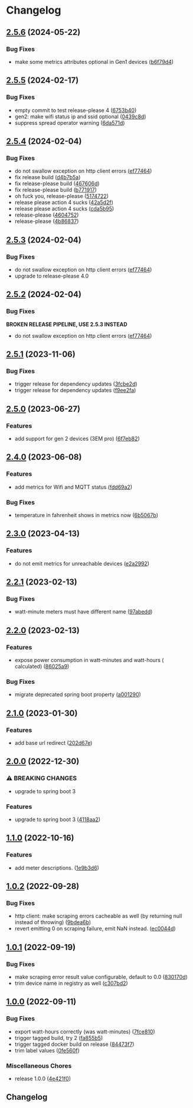 # Changelog

## [2.5.6](https://github.com/easimon/shelly-exporter/compare/2.5.5...2.5.6) (2024-05-22)


### Bug Fixes

* make some metrics attributes optional in Gen1 devices ([b6f79d4](https://github.com/easimon/shelly-exporter/commit/b6f79d47133b073b138c9c90634cda635e81f6e0))

## [2.5.5](https://github.com/easimon/shelly-exporter/compare/2.5.4...2.5.5) (2024-02-17)


### Bug Fixes

* empty commit to test release-please 4 ([6753b40](https://github.com/easimon/shelly-exporter/commit/6753b40e2cb6bee2727ce1dd38b65b879d61ee1c))
* gen2: make wifi status ip and ssid optional ([0439c8d](https://github.com/easimon/shelly-exporter/commit/0439c8db720fe784a23294da333ceb88e973b55b))
* suppress spread operator warning ([6da571d](https://github.com/easimon/shelly-exporter/commit/6da571d610c6168588579e0f485ed540a72a7705))

## [2.5.4](https://github.com/easimon/shelly-exporter/compare/v2.5.3...2.5.4) (2024-02-04)


### Bug Fixes

* do not swallow exception on http client errors ([ef77464](https://github.com/easimon/shelly-exporter/commit/ef77464ef544b6a4d188287e80f04c45d9fd5ad0))
* fix release build ([d4b7b5a](https://github.com/easimon/shelly-exporter/commit/d4b7b5abcc3b921b2035ddbe985a8bfa379521ee))
* fix release-please build ([467606d](https://github.com/easimon/shelly-exporter/commit/467606d622fc5fd166eb83697e33492262d67df6))
* fix release-please build ([b771917](https://github.com/easimon/shelly-exporter/commit/b7719174509ebf3d23cb12f6c5c4f6d8037b5a17))
* oh fuck you, release-please ([5174722](https://github.com/easimon/shelly-exporter/commit/517472233a80c9b97ea0c311233fdd6fb6e8cc66))
* release please action 4 sucks ([42a5d2f](https://github.com/easimon/shelly-exporter/commit/42a5d2f655c926f20f194c573b12f71aa8d53b9b))
* release please action 4 sucks ([cda5b95](https://github.com/easimon/shelly-exporter/commit/cda5b9506d1426b601a845be69bad05a34b6d867))
* release-please ([4604752](https://github.com/easimon/shelly-exporter/commit/4604752141fc3aa58dd65bdd6ebf17f3447f748d))
* release-please ([4b86837](https://github.com/easimon/shelly-exporter/commit/4b86837297c29227d7fb8ea9458820aa145d0260))

## [2.5.3](https://github.com/easimon/shelly-exporter/compare/shelly-exporter-v2.5.2...shelly-exporter-2.5.3) (2024-02-04)

### Bug Fixes

* do not swallow exception on http client
  errors ([ef77464](https://github.com/easimon/shelly-exporter/commit/ef77464ef544b6a4d188287e80f04c45d9fd5ad0))
* upgrade to release-please 4.0

## [2.5.2](https://github.com/easimon/shelly-exporter/compare/2.5.1...v2.5.2) (2024-02-04)

### Bug Fixes

**BROKEN RELEASE PIPELINE, USE 2.5.3 INSTEAD**

* do not swallow exception on http client
  errors ([ef77464](https://github.com/easimon/shelly-exporter/commit/ef77464ef544b6a4d188287e80f04c45d9fd5ad0))

## [2.5.1](https://github.com/easimon/shelly-exporter/compare/2.5.0...2.5.1) (2023-11-06)

### Bug Fixes

* trigger release for dependency
  updates ([3fcbe2d](https://github.com/easimon/shelly-exporter/commit/3fcbe2d137c6a9db0ee44a3fc7d02039e97e633b))
* trigger release for dependency
  updates ([f9ee2fa](https://github.com/easimon/shelly-exporter/commit/f9ee2fa0c8ef49d4b8d1f9755dcea82d85e304a7))

## [2.5.0](https://github.com/easimon/shelly-exporter/compare/2.4.0...2.5.0) (2023-06-27)

### Features

* add support for gen 2 devices (3EM
  pro) ([6f7eb82](https://github.com/easimon/shelly-exporter/commit/6f7eb824ad2a54e15f166f417707371a9ff5f6c6))

## [2.4.0](https://github.com/easimon/shelly-exporter/compare/2.3.0...2.4.0) (2023-06-08)

### Features

* add metrics for Wifi and MQTT
  status ([fdd69a2](https://github.com/easimon/shelly-exporter/commit/fdd69a29bcd34e393775a065224d017e1ae6cd6d))

### Bug Fixes

* temperature in fahrenheit shows in metrics
  now ([6b5067b](https://github.com/easimon/shelly-exporter/commit/6b5067b4fada357ac6fdbaf79b523cd5e2d33629))

## [2.3.0](https://github.com/easimon/shelly-exporter/compare/2.2.1...2.3.0) (2023-04-13)

### Features

* do not emit metrics for unreachable
  devices ([e2a2992](https://github.com/easimon/shelly-exporter/commit/e2a29926c2724029065723c3736f1083aa25f890))

## [2.2.1](https://github.com/easimon/shelly-exporter/compare/2.2.0...2.2.1) (2023-02-13)

### Bug Fixes

* watt-minute meters must have different
  name ([97abedd](https://github.com/easimon/shelly-exporter/commit/97abedd2df2fcd72e7f8ba3fa4855eab7f77c689))

## [2.2.0](https://github.com/easimon/shelly-exporter/compare/2.1.0...2.2.0) (2023-02-13)

### Features

* expose power consumption in watt-minutes and watt-hours (
  calculated) ([86025a9](https://github.com/easimon/shelly-exporter/commit/86025a94a69c7d456ebd3ce9ef876b19d9ecf45d))

### Bug Fixes

* migrate deprecated spring boot
  property ([a001290](https://github.com/easimon/shelly-exporter/commit/a001290ca56ac8978dd2b2dadc1b429058676270))

## [2.1.0](https://github.com/easimon/shelly-exporter/compare/2.0.0...2.1.0) (2023-01-30)

### Features

* add base url
  redirect ([202d67e](https://github.com/easimon/shelly-exporter/commit/202d67ead6ee75fb59410d80b864640205d660fa))

## [2.0.0](https://github.com/easimon/shelly-exporter/compare/1.1.0...2.0.0) (2022-12-30)

### ⚠ BREAKING CHANGES

* upgrade to spring boot 3

### Features

* upgrade to spring boot
  3 ([4118aa2](https://github.com/easimon/shelly-exporter/commit/4118aa2d9c8dd693396f34060affa2ecf9802b4d))

## [1.1.0](https://github.com/easimon/shelly-exporter/compare/1.0.2...1.1.0) (2022-10-16)

### Features

* add meter
  descriptions. ([1e9b3d6](https://github.com/easimon/shelly-exporter/commit/1e9b3d61c708525658dc56805521959264f57c21))

## [1.0.2](https://github.com/easimon/shelly-exporter/compare/1.0.1...1.0.2) (2022-09-28)

### Bug Fixes

* http client: make scraping errors cacheable as well (by returning null instead of
  throwing) ([9bdea6b](https://github.com/easimon/shelly-exporter/commit/9bdea6ba0a0a01f316661a1533a9e951a63772cb))
* revert emitting 0 on scraping failure, emit NaN
  instead. ([ec0044d](https://github.com/easimon/shelly-exporter/commit/ec0044d96ea307f98e98646e2cda0d5bf7db10df))

## [1.0.1](https://github.com/easimon/shelly-exporter/compare/1.0.0...1.0.1) (2022-09-19)

### Bug Fixes

* make scraping error result value configurable, default to
  0.0 ([830170d](https://github.com/easimon/shelly-exporter/commit/830170d0ecfea0d9cdc449bfbdcafd786d3e41a9))
* trim device name in registry as
  well ([c307bd2](https://github.com/easimon/shelly-exporter/commit/c307bd284fd50dac254bed0243728a67c5936317))

## [1.0.0](https://github.com/easimon/shelly-exporter/compare/v1.0.1...1.0.0) (2022-09-11)

### Bug Fixes

* export watt-hours correctly (was
  watt-minutes) ([7fce810](https://github.com/easimon/shelly-exporter/commit/7fce810b5eac93f57a3ec92caeaf2a89befe523e))
* trigger tagged build, try
  2 ([fa855b5](https://github.com/easimon/shelly-exporter/commit/fa855b5b5e1bf8ec357b5576a0433771a0d6fde5))
* trigger tagged docker build on
  release ([84473f7](https://github.com/easimon/shelly-exporter/commit/84473f734ac87c8c9bf5477c138b87d7ae879fbe))
* trim label
  values ([0fe560f](https://github.com/easimon/shelly-exporter/commit/0fe560fa3ea69608278e7e9a82f84a9d7dd48ff3))

### Miscellaneous Chores

* release 1.0.0 ([4e421f0](https://github.com/easimon/shelly-exporter/commit/4e421f0f2dfd322bf1a649a0cdc3d842238f4b45))

## Changelog
